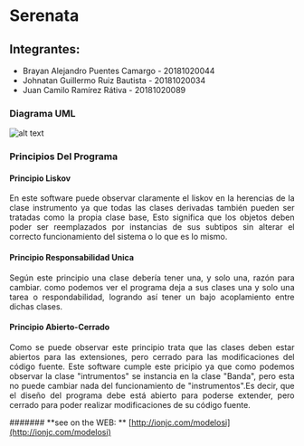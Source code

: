 # Serenata


## Integrantes:

- Brayan Alejandro Puentes Camargo  - 20181020044
- Johnatan Guillermo Ruiz Bautista  - 20181020034
- Juan Camilo Ramírez Rátiva        - 20181020089

### Diagrama UML

![alt text](https://github.com/wthoutjc/Serenata/blob/master/BandaUML2.0.png)
### Principios Del Programa


#### **Principio Liskov**
<p align="justify">En este software puede observar claramente el liskov en la herencias de la clase instrumento ya que todas las clases derivadas también pueden ser tratadas como  la propia clase base, Esto significa que los objetos deben poder ser   
reemplazados por instancias de sus subtipos sin alterar el correcto funcionamiento del sistema o lo que es lo mismo. </p>

#### **Principio Responsabilidad Unica**
<p align="justify">Según este principio una clase debería tener una, y solo una, razón para cambiar. como podemos ver el programa deja a sus clases una y solo una tarea o respondabilidad, logrando así tener un bajo acoplamiento entre dichas clases.</p>  

#### **Principio Abierto-Cerrado**
<p align="justify">Como se puede observar este principio trata que las clases deben estar abiertos para las extensiones, pero cerrado para las modificaciones del código fuente. Este software cumple este pricipio ya que como podemos observar la clase "intrumentos" se instancia en la clase "Banda", pero esta no puede cambiar nada del funcionamiento de "instrumentos".Es decir, que el diseño del programa debe está abierto para poderse extender, pero cerrado para poder realizar modificaciones de su código fuente.</p>

####### **see on the WEB: ** [http://ionjc.com/modelosi](http://ionjc.com/modelosi)

